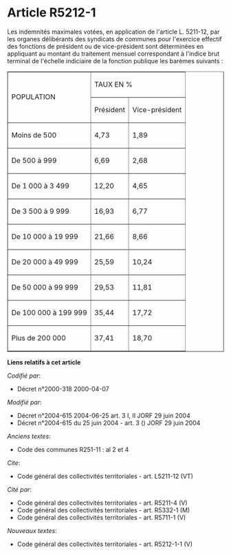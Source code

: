 # Article R5212-1

Les indemnités maximales votées, en application de l'article L. 5211-12, par les organes délibérants des syndicats de
communes pour l'exercice effectif des fonctions de président ou de vice-président sont déterminées en appliquant au montant
du traitement mensuel correspondant à l'indice brut terminal de l'échelle indiciaire de la fonction publique les barèmes
suivants : 

<table cellspacing="0" cellpadding="0" border="1" align="center">
  <tbody>
    <tr>
      <td rowspan="2">

POPULATION 

</td>
      <td colspan="2">

TAUX EN % 

</td>
    </tr>
    <tr>
      <td>

Président 

</td>
      <td>

Vice-président 

</td>
    </tr>
    <tr>
      <td>

Moins de 500 

</td>
      <td>

4,73 

</td>
      <td>

1,89 

</td>
    </tr>
    <tr>
      <td>

De 500 à 999 

</td>
      <td>

6,69 

</td>
      <td>

2,68 

</td>
    </tr>
    <tr>
      <td>

De 1 000 à 3 499 

</td>
      <td>

12,20 

</td>
      <td>

4,65 

</td>
    </tr>
    <tr>
      <td>

De 3 500 à 9 999 

</td>
      <td>

16,93 

</td>
      <td>

6,77 

</td>
    </tr>
    <tr>
      <td>

De 10 000 à 19 999 

</td>
      <td>

21,66 

</td>
      <td>

8,66 

</td>
    </tr>
    <tr>
      <td>

De 20 000 à 49 999 

</td>
      <td>

25,59 

</td>
      <td>

10,24 

</td>
    </tr>
    <tr>
      <td>

De 50 000 à 99 999 

</td>
      <td>

29,53 

</td>
      <td>

11,81 

</td>
    </tr>
    <tr>
      <td>

De 100 000 à 199 999 

</td>
      <td>

35,44 

</td>
      <td>

17,72 

</td>
    </tr>
    <tr>
      <td>

Plus de 200 000 

</td>
      <td>

37,41 

</td>
      <td>

18,70

</td>
    </tr>
  </tbody>
</table>

**Liens relatifs à cet article**

_Codifié par_:

  - Décret n°2000-318 2000-04-07

_Modifié par_:

  - Décret n°2004-615 2004-06-25 art. 3 I, II JORF 29 juin 2004
  - Décret n°2004-615 du 25 juin 2004 - art. 3 () JORF 29 juin 2004

_Anciens textes_:

  - Code des communes R251-11 : al 2 et 4

_Cite_:

  - Code général des collectivités territoriales - art. L5211-12 (VT)

_Cité par_:

  - Code général des collectivités territoriales - art. R5211-4 (V)
  - Code général des collectivités territoriales - art. R5332-1 (M)
  - Code général des collectivités territoriales - art. R5711-1 (V)

_Nouveaux textes_:

  - Code général des collectivités territoriales - art. R5212-1-1 (V)
